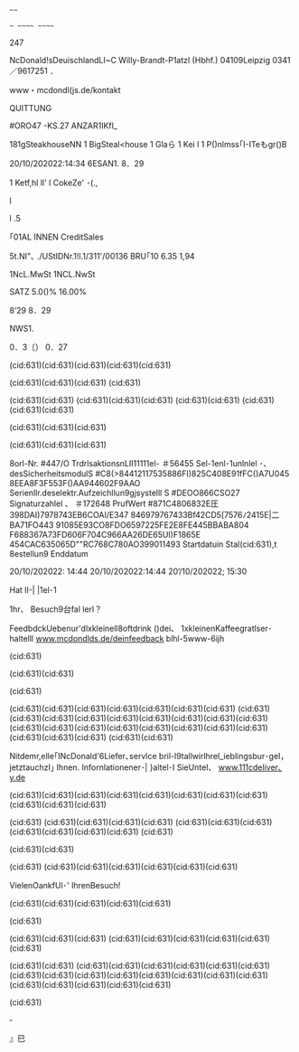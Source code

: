 ~~~ ~

~~

~ ~~~~ ~~~~

~~~~

247

NcDonald!sDeuischlandLI~C
Willy-Brandt-P1atzl (Hbhf.)
04109Leipzig
0341／9617251 ．

www・mcdondl(js.de/kontakt

QUITTUNG

#ORO47 -KS.27
ANZAR1IKfl_

181gSteakhouseNN
1 BigSteal<house
1 Glaら
1 Kei l
1 P()nlmss｢I-ITeもgr()B

20/10/202022:14:34
6ESAN1.
8．29

1 Ketf,hl ll'
l CokeZe' ･(.,

l

l .5

｢01AL
INNEN
CreditSales

5t.NI"､ ./UStIDNr.1!l.1/311'/00136
BRU｢10
6.35
1,94

1NcL.MwSt
1NCL.NwSt

SATZ
5.0()%
16.00%

8‘29
8．29

NWS1.

0．3〔）
0．27

(cid:631)(cid:631)(cid:631)(cid:631)(cid:631)

(cid:631)(cid:631)(cid:631) (cid:631)

(cid:631)(cid:631) (cid:631)(cid:631)(cid:631) (cid:631)(cid:631) (cid:631)(cid:631)(cid:631)

(cid:631)(cid:631)(cid:631)

(cid:631)(cid:631)(cid:631)

8orl-Nr.
#447/O
TrdrlsaktionsnLII11111el-
＃56455
Sel-1enl･1unlnlel ･、 desSicherheitsmodulS
#C8(>84412117535886FI)825C408E91fFC()A7U045
8EEA8F3F553F()AA944602F9AAO
Serienllr.deselektr.Aufzeichllun9gjsystelll
S
#DEOO866CSO27
Signaturzahlel 、
＃172648
PrufWert
#871C4806832E圧398DAI)7978743EB6COAI/E347
846979767433Bf42CD5[7576ﾉ2415E|二BA71FO443
91085E93CO8FDO6597225FE2E8FE445BBABA804
F688367A73FD606F704C966AA26DE65UI)F1865E
454CAC635065D""RC768C780AO399011493
Startdatuin
Stal(cid:631),t 8estellun9
Enddatum

20/10/202022: 14:44
20/10/202022:14:44
20‘/10/202022; 15:30

Hat lI-| |1el･1

1hr、 Besuch9台fal lerl？

FeedbdckUebenur'dlxkleinell8oftdrink
()dei、 1xkleinenKaffeegratlser･haltelll
www.mcdondlds.de/deinfeedback
blhl-5www-6ijh

(cid:631)

(cid:631)(cid:631)

(cid:631)

(cid:631)(cid:631)(cid:631)(cid:631)(cid:631)(cid:631)(cid:631) (cid:631)(cid:631)(cid:631)(cid:631)(cid:631)(cid:631)(cid:631)(cid:631)(cid:631)(cid:631)(cid:631)(cid:631)(cid:631)(cid:631)(cid:631)(cid:631)(cid:631)(cid:631)(cid:631)(cid:631) (cid:631)(cid:631)

Nitdemr,elle｢INcDonald'6Liefer､servlce
bril-l9tallwirlhrel_ieblingsbur･geI，
jetztauchzI｣ Ihnen.
Infornlationener･| }altel･I SieUnteI、
www.111cdeliver､y.de

(cid:631)(cid:631)(cid:631)(cid:631)(cid:631)(cid:631)(cid:631)(cid:631)(cid:631)(cid:631)(cid:631)

(cid:631) (cid:631)(cid:631)(cid:631)(cid:631) (cid:631)(cid:631)(cid:631)(cid:631)(cid:631)(cid:631)(cid:631) (cid:631)

(cid:631)(cid:631)

(cid:631) (cid:631)(cid:631)(cid:631)(cid:631)(cid:631)(cid:631)

VielenOankfUl･' IhrenBesuch!

(cid:631)(cid:631)(cid:631)(cid:631)(cid:631)

(cid:631)

(cid:631)(cid:631)(cid:631) (cid:631)(cid:631)(cid:631)(cid:631)(cid:631)(cid:631)

(cid:631)(cid:631) (cid:631)(cid:631)(cid:631)(cid:631)(cid:631)(cid:631)(cid:631)(cid:631)(cid:631)(cid:631)(cid:631)(cid:631)(cid:631)(cid:631)(cid:631)(cid:631)(cid:631)(cid:631)(cid:631)

(cid:631)

‐

』巳

